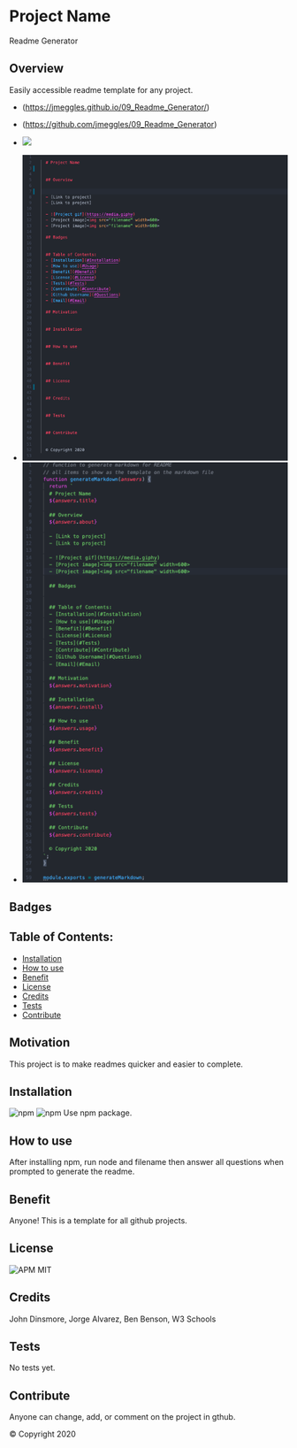 
  # Project Name
  Readme Generator

  ## Overview 
  Easily accessible readme template for any project.

  - (https://jmeggles.github.io/09_Readme_Generator/)
  - (https://github.com/jmeggles/09_Readme_Generator)

  - ![](https://media.giphy.com/media/WTiciagOjoqx5D3tsM/giphy.gif)
  - <img src="./assets/images/screenshot1.png" width=600>
  - <img src="./assets/images/screenshot2.png" width=600>

  ## Badges
    
  ## Table of Contents:
  - [Installation](#Installation)
  - [How to use](#Usage)
  - [Benefit](#Benefit)
  - [License](#License)
  - [Credits](#Credits)
  - [Tests](#Tests)
  - [Contribute](#Contribute)

  ## Motivation
  This project is to make readmes quicker and easier to complete.

  ## Installation
  ![npm](https://img.shields.io/npm/v/npm?color=pink&style=plastic)
  ![npm](https://img.shields.io/npm/v/inquirer?color=pink&label=inquirer&style=plastic)
  Use npm package.

  ## How to use
  After installing npm, run node and filename then answer all questions when prompted to generate the readme.

  ## Benefit
  Anyone!  This is a template for all github projects.

  ## License
  ![APM](https://img.shields.io/apm/l/npm?color=pink&style=plastic)
  MIT

  ## Credits
  John Dinsmore, Jorge Alvarez, Ben Benson, W3 Schools

  ## Tests
  No tests yet.

  ## Contribute
  Anyone can change, add, or comment on the project in gthub.

  © Copyright 2020
